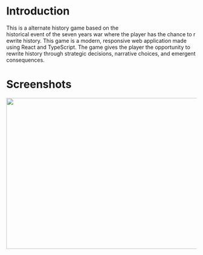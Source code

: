 # Introduction
This is a alternate history game based on the historical event of the seven years war where the player has the chance to rewrite history. This game is a modern, responsive web application made using React and TypeScript.  The game gives the player the opportunity to rewrite history through strategic decisions, narrative choices, and emergent consequences. 
# Screenshots
<img src="https://github.com/user-attachments/assets/2fbfde8c-0d02-4891-a5ab-fc48f4bc4341" width="800" height="400">
